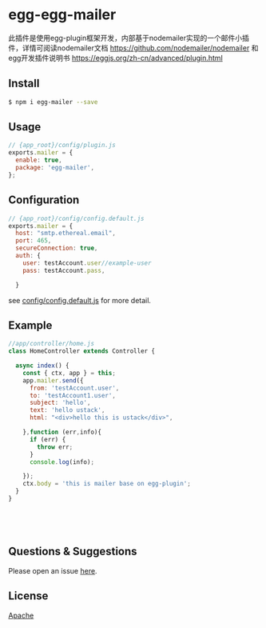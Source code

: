 # egg-egg-mailer

此插件是使用egg-plugin框架开发，内部基于nodemailer实现的一个邮件小插件，详情可阅读nodemailer文档 https://github.com/nodemailer/nodemailer 
和egg开发插件说明书 https://eggjs.org/zh-cn/advanced/plugin.html


## Install

```bash
$ npm i egg-mailer --save
```

## Usage

```js
// {app_root}/config/plugin.js
exports.mailer = {
  enable: true,
  package: 'egg-mailer',
};
```

## Configuration

```js
// {app_root}/config/config.default.js
exports.mailer = {
  host: "smtp.ethereal.email",
  port: 465,
  secureConnection: true,
  auth: {
    user: testAccount.user//example-user
    pass: testAccount.pass,

  }

```

see [config/config.default.js](config/config.default.js) for more detail.

## Example

<!-- example here -->
```js
//app/controller/home.js
class HomeController extends Controller {

  async index() {
    const { ctx, app } = this;
    app.mailer.send({
      from: 'testAccount.user',
      to: 'testAccount1.user',
      subject: 'hello',
      text: 'hello ustack',
      html: "<div>hello this is ustack</div>",

    },function (err,info){
      if (err) {
        throw err;
      }
      console.log(info);

    });
    ctx.body = 'this is mailer base on egg-plugin';
  }
}






```


## Questions & Suggestions

Please open an issue [here](https://jira.ustack.com/browse/UOSP).

## License

[Apache](LICENSE)
